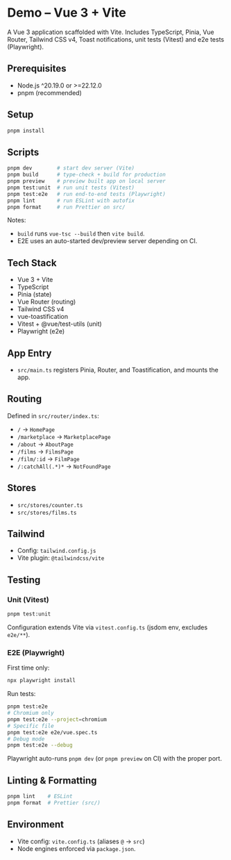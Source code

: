 # Demo – Vue 3 + Vite

A Vue 3 application scaffolded with Vite. Includes TypeScript, Pinia, Vue Router, Tailwind CSS v4, Toast notifications, unit tests (Vitest) and e2e tests (Playwright).

## Prerequisites

- Node.js ^20.19.0 or >=22.12.0
- pnpm (recommended)

## Setup

```sh
pnpm install
```

## Scripts

```sh
pnpm dev        # start dev server (Vite)
pnpm build      # type-check + build for production
pnpm preview    # preview built app on local server
pnpm test:unit  # run unit tests (Vitest)
pnpm test:e2e   # run end-to-end tests (Playwright)
pnpm lint       # run ESLint with autofix
pnpm format     # run Prettier on src/
```

Notes:

- `build` runs `vue-tsc --build` then `vite build`.
- E2E uses an auto-started dev/preview server depending on CI.

## Tech Stack

- Vue 3 + Vite
- TypeScript
- Pinia (state)
- Vue Router (routing)
- Tailwind CSS v4
- vue-toastification
- Vitest + @vue/test-utils (unit)
- Playwright (e2e)

## App Entry

- `src/main.ts` registers Pinia, Router, and Toastification, and mounts the app.

## Routing

Defined in `src/router/index.ts`:

- `/` → `HomePage`
- `/marketplace` → `MarketplacePage`
- `/about` → `AboutPage`
- `/films` → `FilmsPage`
- `/film/:id` → `FilmPage`
- `/:catchAll(.*)*` → `NotFoundPage`

## Stores

- `src/stores/counter.ts`
- `src/stores/films.ts`

## Tailwind

- Config: `tailwind.config.js`
- Vite plugin: `@tailwindcss/vite`

## Testing

### Unit (Vitest)

```sh
pnpm test:unit
```

Configuration extends Vite via `vitest.config.ts` (jsdom env, excludes `e2e/**`).

### E2E (Playwright)

First time only:

```sh
npx playwright install
```

Run tests:

```sh
pnpm test:e2e
# Chromium only
pnpm test:e2e --project=chromium
# Specific file
pnpm test:e2e e2e/vue.spec.ts
# Debug mode
pnpm test:e2e --debug
```

Playwright auto-runs `pnpm dev` (or `pnpm preview` on CI) with the proper port.

## Linting & Formatting

```sh
pnpm lint    # ESLint
pnpm format  # Prettier (src/)
```

## Environment

- Vite config: `vite.config.ts` (aliases `@` → `src`)
- Node engines enforced via `package.json`.
